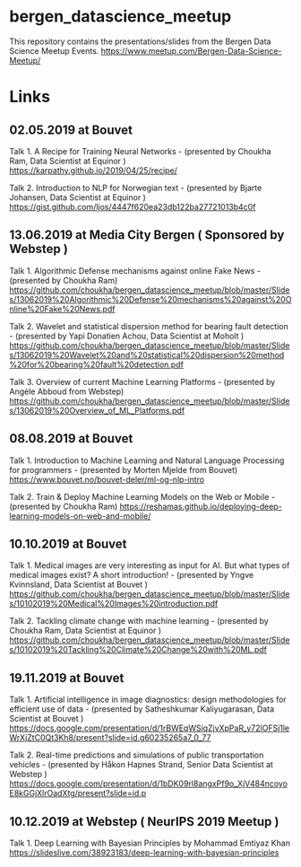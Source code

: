 # bergen_datascience_meetup
This repository contains the presentations/slides from the Bergen Data Science Meetup Events.
https://www.meetup.com/Bergen-Data-Science-Meetup/

# Links
## 02.05.2019 at Bouvet
Talk 1. A Recipe for Training Neural Networks - (presented by Choukha Ram, Data Scientist at Equinor )
https://karpathy.github.io/2019/04/25/recipe/

Talk 2. Introduction to NLP for Norwegian text - (presented by Bjarte Johansen, Data Scientist at Equinor )
https://gist.github.com/ljos/4447f620ea23db122ba27721013b4c0f

## 13.06.2019 at Media City Bergen ( Sponsored by Webstep )
Talk 1.  Algorithmic Defense mechanisms against online Fake News - (presented by Choukha Ram)
https://github.com/choukha/bergen_datascience_meetup/blob/master/Slides/13062019%20Algorithmic%20Defense%20mechanisms%20against%20Online%20Fake%20News.pdf

Talk 2. Wavelet and statistical dispersion method for bearing fault detection - (presented by Yapi Donatien Achou, Data Scientist at Moholt )
https://github.com/choukha/bergen_datascience_meetup/blob/master/Slides/13062019%20Wavelet%20and%20statistical%20dispersion%20method%20for%20bearing%20fault%20detection.pdf

Talk 3. Overview of current Machine Learning Platforms - (presented by Angèle Abboud from Webstep)
https://github.com/choukha/bergen_datascience_meetup/blob/master/Slides/13062019%20Overview_of_ML_Platforms.pdf

## 08.08.2019 at Bouvet
Talk 1. Introduction to Machine Learning and Natural Language Processing for programmers - (presented by Morten Mjelde from Bouvet)
https://www.bouvet.no/bouvet-deler/ml-og-nlp-intro

Talk 2. Train & Deploy Machine Learning Models on the Web or Mobile - (presented by Choukha Ram)
https://reshamas.github.io/deploying-deep-learning-models-on-web-and-mobile/

## 10.10.2019 at Bouvet
Talk 1. Medical images are very interesting as input for AI. But what types of medical images exist? A short introduction! - (presented by Yngve Kvinnsland, Data Scientist at Bouvet )
https://github.com/choukha/bergen_datascience_meetup/blob/master/Slides/10102019%20Medical%20Images%20introduction.pdf

Talk 2. Tackling climate change with machine learning - (presented by Choukha Ram, Data Scientist at Equinor )
https://github.com/choukha/bergen_datascience_meetup/blob/master/Slides/10102019%20Tackling%20Climate%20Change%20with%20ML.pdf

## 19.11.2019 at Bouvet
Talk 1. Artificial intelligence in image diagnostics: design methodologies for efficient use of data - (presented by Satheshkumar Kaliyugarasan, Data Scientist at Bouvet )
https://docs.google.com/presentation/d/1rBWEqWSiqZjvXpPaR_y72lOFSj1leWrXjZtC0Qt3Kh8/present?slide=id.g60235265a7_0_77

Talk 2. Real-time predictions and simulations of public transportation vehicles - (presented by Håkon Hapnes Strand, Senior Data Scientist at Webstep )
https://docs.google.com/presentation/d/1bDK09rl8angxPf9o_XjV484ncoyoE8kGGjXlrOadXtg/present?slide=id.p

## 10.12.2019 at Webstep ( NeurIPS 2019 Meetup )
Talk 1. Deep Learning with Bayesian Principles by Mohammad Emtiyaz Khan
https://slideslive.com/38923183/deep-learning-with-bayesian-principles
